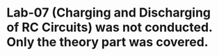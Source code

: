 # Lab-07 (Charging and Discharging of RC Circuits) was not conducted. Only the theory part was covered.
